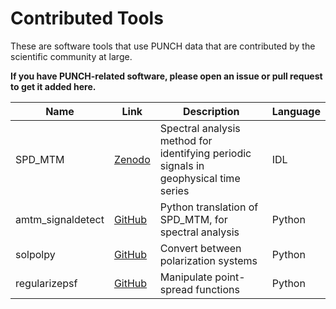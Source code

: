 # Contributed Tools

These are software tools that use PUNCH data that are contributed by the scientific community at large. 

**If you have PUNCH-related software, please open an issue or pull request to get it added here.**

| Name  | Link |  Description | Language |
| ------------- | ------------- |  ---- | ----- | 
| SPD_MTM | [Zenodo](https://zenodo.org/records/3703168) | Spectral analysis method for identifying periodic signals in geophysical time series | IDL |
| amtm_signaldetect | [GitHub](https://github.com/hsalinasGIT/amtm_signaldetect) | Python translation of SPD_MTM, for spectral analysis | Python |
| solpolpy  | [GitHub](https://github.com/punch-mission/solpolpy) |  Convert between polarization systems | Python |
| regularizepsf | [GitHub](https://github.com/punch-mission/regularizepsf) | Manipulate point-spread functions | Python |
